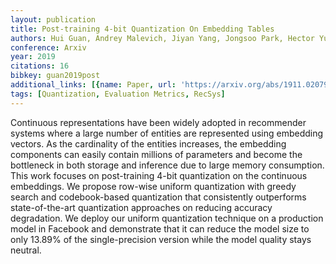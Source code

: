 ```yaml
---
layout: publication
title: Post-training 4-bit Quantization On Embedding Tables
authors: Hui Guan, Andrey Malevich, Jiyan Yang, Jongsoo Park, Hector Yuen
conference: Arxiv
year: 2019
citations: 16
bibkey: guan2019post
additional_links: [{name: Paper, url: 'https://arxiv.org/abs/1911.02079'}]
tags: [Quantization, Evaluation Metrics, RecSys]
---
```

Continuous representations have been widely adopted in recommender systems
where a large number of entities are represented using embedding vectors. As
the cardinality of the entities increases, the embedding components can easily
contain millions of parameters and become the bottleneck in both storage and
inference due to large memory consumption. This work focuses on post-training
4-bit quantization on the continuous embeddings. We propose row-wise uniform
quantization with greedy search and codebook-based quantization that
consistently outperforms state-of-the-art quantization approaches on reducing
accuracy degradation. We deploy our uniform quantization technique on a
production model in Facebook and demonstrate that it can reduce the model size
to only 13.89% of the single-precision version while the model quality stays
neutral.